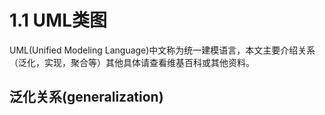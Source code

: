 # 1.1 UML类图

UML(Unified Modeling Language)中文称为统一建模语言，本文主要介绍关系（泛化，实现，聚合等）其他具体请查看维基百科或其他资料。

## 泛化关系(generalization)